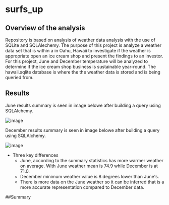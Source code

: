 # surfs_up

## Overview of the analysis 
Repository is based on analysis of weather data  analysis with the use of SQLite and SQLAlechemy. The purpose of this project is analyze a  weather data set that is within a  in Oahu, Hawaii to investigate if the weather is appropriate open an ice cream shop and present the findings to an investor. For this project, June and December temperature will be analyzed to determine if the ice cream shop business is sustainable year-round. The hawaii.sqlite database is where the the weather data is stored and is being queried from.



## Results

June results summary is seen in image belowe after building a query using SQLAlchemy.


![image](https://user-images.githubusercontent.com/96553992/156707463-7c2e92ca-5890-44a8-8d63-536fe391881e.png)




December results summary is seen in image belowe after building a query using SQLAlchemy.

![image](https://user-images.githubusercontent.com/96553992/156707550-918b7100-6890-4482-980a-1d1858365c39.png)




* Three key differences
  *  June, according to the summary statistics has more warmer weather on average. With June weather mean is 74.9 while December is at 71.0.
  *  December minimum weather value is 8 degrees lower than June's.
  *  There is more data on the June weather so it can be inferred that is a more accurate representation compared to December data.

##Summary 

